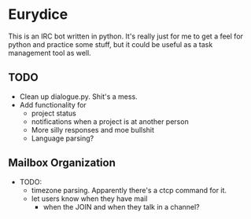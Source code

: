 # Eurydice

This is an IRC bot written in python. It's really just for me to get a feel for python and practice some stuff, but it could be useful as a task management tool as well.

## TODO

- Clean up dialogue.py. Shit's a mess.
- Add functionality for 
  - project status
  - notifications when a project is at another person
  - More silly responses and moe bullshit
  - Language parsing?

## Mailbox Organization

- TODO:
    - timezone parsing. Apparently there's a ctcp command for it.
    - let users know when they have mail
        - when the JOIN and when they talk in a channel?
